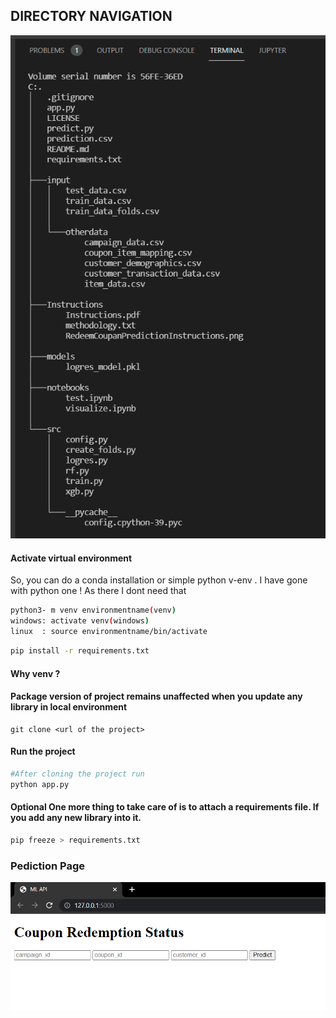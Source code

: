 ## DIRECTORY NAVIGATION

![Directory Structure](/Instructions/directory.png)

#### Activate virtual environment

So, you can do a conda installation or simple python v-env . I have gone with python one ! As there I dont need that 

```bash
python3- m venv environmentname(venv)
windows: activate venv(windows)
linux  : source environmentname/bin/activate  
```
```bash
pip install -r requirements.txt
```

#### Why venv ? 
#### Package version of project remains unaffected when you update any library in local environment
 
```git
git clone <url of the project>
```

#### Run the project 
```python
#After cloning the project run
python app.py 
```

#### Optional One more thing to take care of is to attach a requirements file. If you add any new library into it.  
```bash
pip freeze > requirements.txt
```

### Pediction Page
![Prediction](/Instructions/prediction.png)
